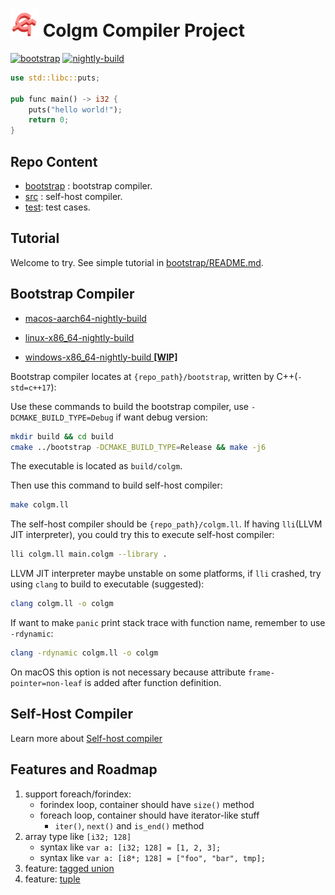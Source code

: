 # <img src="doc/colgm.svg" height="45px"/> Colgm Compiler Project

[![bootstrap](https://github.com/colgm/colgm/actions/workflows/ci.yml/badge.svg)](https://github.com/colgm/colgm/actions/workflows/ci.yml)
[![nightly-build](https://github.com/colgm/colgm/actions/workflows/release.yml/badge.svg)](https://github.com/colgm/colgm/actions/workflows/release.yml)

```rust
use std::libc::puts;

pub func main() -> i32 {
    puts("hello world!");
    return 0;
}
```

## Repo Content

- [bootstrap](./bootstrap/README.md) : bootstrap compiler.
- [src](./src/README.md) : self-host compiler.
- [test](./test): test cases.

## Tutorial

Welcome to try. See simple tutorial in [bootstrap/README.md](./bootstrap/README.md).

## Bootstrap Compiler

- [macos-aarch64-nightly-build](https://github.com/colgm/colgm/releases/tag/macOS_nightly)

- [linux-x86_64-nightly-build](https://github.com/colgm/colgm/releases/tag/linux_nightly)

- [windows-x86_64-nightly-build __[WIP]__](https://github.com/colgm/colgm/releases/tag/windows_nightly)

Bootstrap compiler locates at `{repo_path}/bootstrap`, written by C++(`-std=c++17`):

Use these commands to build the bootstrap compiler, use `-DCMAKE_BUILD_TYPE=Debug` if want debug version:

```sh
mkdir build && cd build
cmake ../bootstrap -DCMAKE_BUILD_TYPE=Release && make -j6
```

The executable is located as `build/colgm`.

Then use this command to build self-host compiler:

```sh
make colgm.ll
```

The self-host compiler should be `{repo_path}/colgm.ll`.
If having `lli`(LLVM JIT interpreter), you could try this to
execute self-host compiler:

```sh
lli colgm.ll main.colgm --library .
```

LLVM JIT interpreter maybe unstable on some platforms,
if `lli` crashed, try using `clang` to build to executable
(suggested):

```sh
clang colgm.ll -o colgm
```

If want to make `panic` print stack trace with function name, remember to use `-rdynamic`:

```sh
clang -rdynamic colgm.ll -o colgm
```

On macOS this option is not necessary because attribute
`frame-pointer=non-leaf` is added after function definition.

## Self-Host Compiler

Learn more about [Self-host compiler](./src/README.md)

## Features and Roadmap

1. support foreach/forindex:
    - forindex loop, container should have `size()` method
    - foreach loop, container should have iterator-like stuff
        - `iter()`, `next()` and `is_end()` method
2. array type like `[i32; 128]`
    - syntax like `var a: [i32; 128] = [1, 2, 3];`
    - syntax like `var a: [i8*; 128] = ["foo", "bar", tmp];`
3. feature: [tagged union](./doc/spec/tagged_union.md)
4. feature: [tuple](./doc/spec/tuple.md)
